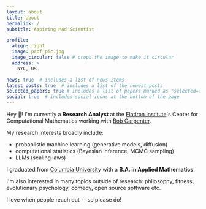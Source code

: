 ```yaml
---
layout: about
title: about
permalink: /
subtitle: Aspiring Mad Scientist

profile:
  align: right
  image: prof_pic.jpg
  image_circular: false # crops the image to make it circular
  address: >
    NYC, US

news: true  # includes a list of news items
latest_posts: true  # includes a list of the newest posts
selected_papers: true # includes a list of papers marked as "selected={true}"
social: true  # includes social icons at the bottom of the page
---
```


Hey :wave:! I'm currently a **Research Analyst** at the [Flatiron Institute](https://www.simonsfoundation.org/flatiron/)'s Center for Computational Mathematics working with [Bob Carpenter](https://bob-carpenter.github.io/).

My research interests broadly include:
  - probablistic machine learning (generative models, diffusion)
  - computational statistics (Bayesian inference, MCMC sampling)
  - LLMs (scaling laws)

I graduated from [Columbia University](https://www.columbia.edu/) with a **B.A. in Applied Mathematics**.

I'm also interested in many topics outside of research: philosophy, fitness, evolutionary psychology, comedy, open source software etc.

I love when people reach out -- so please do!
